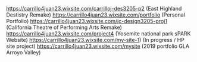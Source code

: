 https://carrillo4juan23.wixsite.com/carrilloj-des3205-p2 (East Highland Destistry Remake)
https://carrillo4juan23.wixsite.com/portfolio (Personal Portfolio)
https://carrillo4juan23.wixsite.com/jc-design3205-proj1 (California Theatre of Performing Arts Remake)
https://carrillo4juan23.wixsite.com/project4 (Yosemite national park sPARK Website)
https://carrillo4juan23.wixsite.com/my-site-1) (In progress / HP site project)
https://carrillo4juan23.wixsite.com/mysite (2019 portfolio GLA Arroyo Valley)
